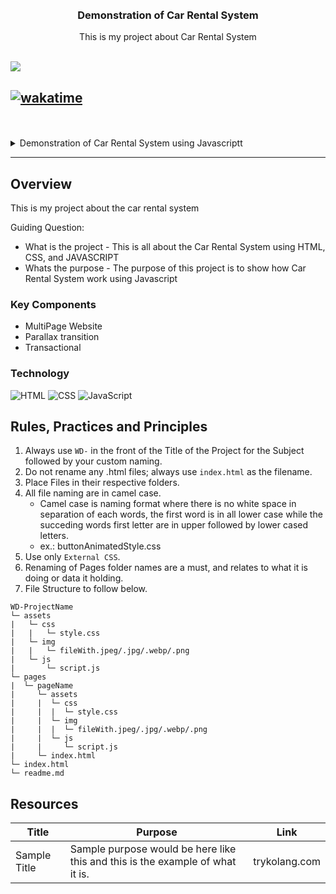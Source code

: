<a name="readme-top">

<br/>

<br />
<div align="center">
  <a href="https://github.com/iamjerome11/AWD-Seatwork-1-2-FJ-25">
  </a>
  <h3 align="center">Demonstration of Car Rental System</h3>
</div>

<div align="center">
  This is my project about Car Rental System
</div>

<br />


![](https://visit-counter.vercel.app/counter.png?page=iamjerome11/WD-Template-Project)

[![wakatime](https://wakatime.com/badge/user/76036f67-37f4-4e34-a329-cfc10ff3d7ca/project/acac54c2-a7ea-40cd-aeb0-8f6b856291ec.svg)](https://wakatime.com/badge/user/76036f67-37f4-4e34-a329-cfc10ff3d7ca/project/acac54c2-a7ea-40cd-aeb0-8f6b856291ec)
---

<br />
<br />


<details>
  <summary>Demonstration of Car Rental System using Javascriptt</summary>
  <ol>
    <li>
      <a href="#overview">Overview</a>
      <ol>
        <li>
          <a href="#key-components">Key Components</a>
        </li>
        <li>
          <a href="#technology">Technology</a>
        </li>
      </ol>
    </li>
    <li>
      <a href="#rule,-practices-and-principles">Rules, Practices and Principles</a>
    </li>
    <li>
      <a href="#resources">Resources</a>
    </li>
  </ol>
</details>

---

## Overview


This is my project about the car rental system

Guiding Question:
- What is the project - This is all about the Car Rental System using HTML, CSS, and JAVASCRIPT
- Whats the purpose - The purpose of this project is to show how Car Rental System work using Javascript



### Key Components


- MultiPage Website
- Parallax transition
- Transactional

### Technology


![HTML](https://img.shields.io/badge/HTML-E34F26?style=for-the-badge&logo=html5&logoColor=white)
![CSS](https://img.shields.io/badge/CSS-1572B6?style=for-the-badge&logo=css3&logoColor=white)
![JavaScript](https://img.shields.io/badge/JavaScript-F7DF1E?style=for-the-badge&logo=javascript&logoColor=white)

## Rules, Practices and Principles
1. Always use `WD-` in the front of the Title of the Project for the Subject followed by your custom naming.
2. Do not rename any .html files; always use `index.html` as the filename.
3. Place Files in their respective folders.
4. All file naming are in camel case.
   - Camel case is naming format where there is no white space in separation of each words, the first word is in all lower case while the succeding words first letter are in upper followed by lower cased letters.
   - ex.: buttonAnimatedStyle.css
5. Use only `External CSS`.
6. Renaming of Pages folder names are a must, and relates to what it is doing or data it holding.
7. File Structure to follow below.

```
WD-ProjectName
└─ assets
|   └─ css
|   |   └─ style.css
|   └─ img
|   |   └─ fileWith.jpeg/.jpg/.webp/.png
|   └─ js
|       └─ script.js
└─ pages
|  └─ pageName
|     └─ assets
|     |  └─ css
|     |  |  └─ style.css
|     |  └─ img
|     |  |  └─ fileWith.jpeg/.jpg/.webp/.png
|     |  └─ js
|     |     └─ script.js
|     └─ index.html
└─ index.html
└─ readme.md
```

## Resources


| Title | Purpose | Link |
|-|-|-|
| Sample Title | Sample purpose would be here like this and this is the example of what it is. | trykolang.com |
